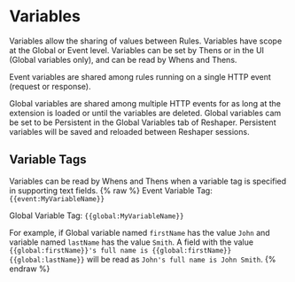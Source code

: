# Variables

Variables allow the sharing of values between Rules. Variables have scope at the Global or Event level. Variables can be set by Thens or in the UI (Global variables only), and can be read by Whens and Thens.

Event variables are shared among rules running on a single HTTP event (request or response).

Global variables are shared among multiple HTTP events for as long at the extension is loaded or until the variables are deleted. Global variables cam be set to be Persistent in the Global Variables tab of Reshaper. Persistent variables will be saved and reloaded between Reshaper sessions.

## Variable Tags

Variables can be read by Whens and Thens when a variable tag is specified in supporting text fields.
{% raw %}
Event Variable Tag: `{{event:MyVariableName}}`

Global Variable Tag: `{{global:MyVariableName}}`

For example, if Global variable named `firstName` has the value `John` and variable named `lastName` has the value `Smith`. A field with the value `{{global:firstName}}'s full name is {{global:firstName}} {{global:lastName}}` will be read as `John's full name is John Smith`.
{% endraw %}
